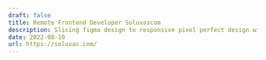 ```yaml
---
draft: false
title: Remote Frontend Developer Soluvascom
description: Slicing figma design to responsive pixel perfect design with Material UI, Nextjs, TypeScript
date: 2022-08-10
url: https://soluvas.com/
---
```

